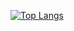 [![Top Langs](https://github-readme-stats.vercel.app/api/top-langs/?username=VarYUvrc
)](https://github.com/anuraghazra/github-readme-stats)
